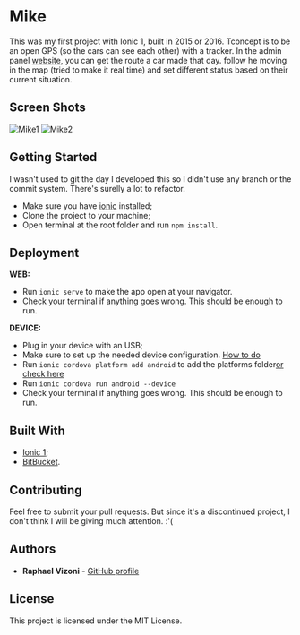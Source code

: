 # Mike
  This was my first project with Ionic 1, built in 2015 or 2016. Tconcept is to be an open GPS (so the cars can see each other) with a tracker. In the admin panel [website](http://mikeprojeto.pe.hu), you can get the route a car made that day. follow he moving in the map (tried to make it real time) and set different status based on their current situation.

## Screen Shots
![Mike1](https://i.imgur.com/90o0REd.png "Set Up and login")
![Mike2](https://i.imgur.com/foarmxP.png "Car status change")

## Getting Started
I wasn't used to git the day I developed this so I didn't use any branch or the commit system. There's surelly a lot to refactor.

* Make sure you have [ionic](https://ionicframework.com/getting-started/) installed;
* Clone the project to your machine;
* Open terminal at the root folder and run ```npm install```.

## Deployment
**WEB:**
* Run ```ionic serve``` to make the app open at your navigator.
* Check your terminal if anything goes wrong. This should be enough to run.

**DEVICE:**
* Plug in your device with an USB;
* Make sure to set up the needed device configuration. [How to do](https://developer.android.com/studio/run/device.html#developer-device-options)
* Run ```ionic cordova platform add android``` to add the platforms folder[or check here](https://ionicframework.com/docs/intro/deploying/)
* Run ```ionic cordova run android --device```
* Check your terminal if anything goes wrong. This should be enough to run.


## Built With

* [Ionic 1](https://ionicframework.com);
* [BitBucket](https://bitbucket.org).

## Contributing

Feel free to submit your pull requests. But since it's a discontinued project, I don't think I will be giving much attention. :'(

## Authors

* **Raphael Vizoni** - [GitHub profile](https://github.com/Vizoni)

## License

This project is licensed under the MIT License.
